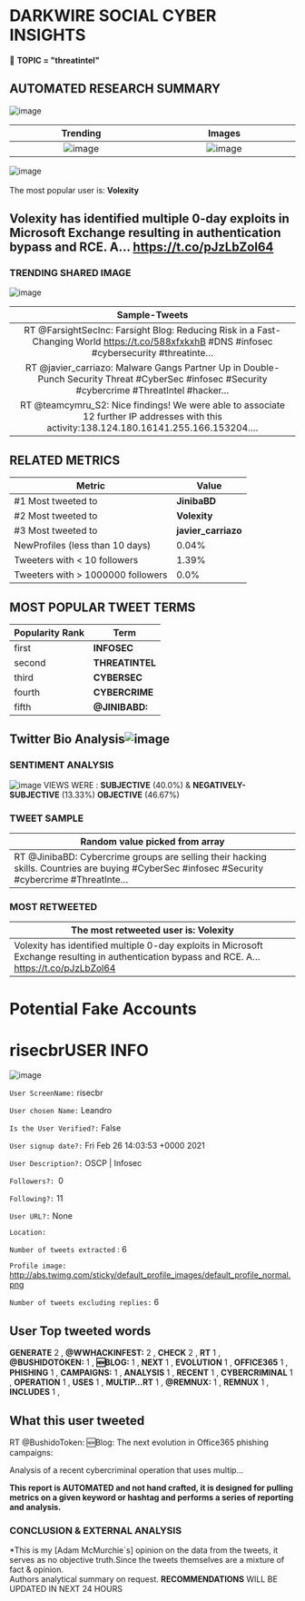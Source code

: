 # DARKWIRE SOCIAL CYBER INSIGHTS 
&#x1F34E; **TOPIC = "threatintel"**

## AUTOMATED RESEARCH SUMMARY
  ![image](darkLogo.png)   

|  Trending  |   Images | 
:-------------------------:|:-------------------------:
|  ![image](assets/threatintel/imageFile1.jpg)     <img width=200/> | ![image](assets/threatintel/imageFile2.jpg) <img width=200/> |   
 
 
![image](assets/threatintel/TWEETS.png)
<br></br>
The most popular user is: **Volexity**  
 

## Volexity has identified multiple 0-day exploits in Microsoft Exchange resulting in authentication bypass and RCE. A… https://t.co/pJzLbZol64 

  




### TRENDING SHARED IMAGE

![image](assets/threatintel/twitterPostedImage.png)



|                **Sample-Tweets**        |
| :-------------: |
| RT @FarsightSecInc: Farsight Blog:  Reducing Risk in a Fast-Changing World https://t.co/588xfxkxhB #DNS #infosec #cybersecurity #threatinte… |
| RT @javier_carriazo: Malware Gangs Partner Up in Double-Punch Security Threat #CyberSec #infosec #Security #cybercrime #ThreatIntel #hacker… |
| RT @teamcymru_S2: Nice findings! We were able to associate 12 further IP addresses with this activity:138.124.180.16141.255.166.153204.… |

## RELATED METRICS<br>
| Metric | Value |
| ------------- | ------------- |
| #1 Most tweeted to  | **JinibaBD** |
| #2 Most tweeted to  | **Volexity** |
| #3 Most tweeted to  | **javier_carriazo** |
| NewProfiles (less than 10 days) | 0.04%  |
| Tweeters with < 10 followers  | 1.39%|
| Tweeters with > 1000000 followers  | 0.0%  |



## MOST POPULAR TWEET TERMS 


| Popularity Rank  | Term |
| ------------- | ------------- |
| first  | **INFOSEC**  |
| second  | **THREATINTEL**  |
| third  | **CYBERSEC** |
| fourth  | **CYBERCRIME**  |
| fifth  | **@JINIBABD:**  |


## Twitter Bio Analysis![image](assets/threatintel/BIO.png)
### SENTIMENT ANALYSIS
![image](assets/threatintel/sentiment.png)
VIEWS WERE : **SUBJECTIVE**  (40.0%) & **NEGATIVELY-SUBJECTIVE** (13.33%) **OBJECTIVE** (46.67%)

### TWEET SAMPLE 
| Random value picked from array |
| ------------- |
|RT @JinibaBD: Cybercrime groups are selling their hacking skills. Countries are buying #CyberSec #infosec #Security #cybercrime #ThreatInte… |

### MOST RETWEETED 

| The most retweeted user is: **Volexity**  |
| ------------- |
| Volexity has identified multiple 0-day exploits in Microsoft Exchange resulting in authentication bypass and RCE. A… https://t.co/pJzLbZol64 |

# Potential Fake Accounts
 
# risecbrUSER INFO
![image](http://abs.twimg.com/sticky/default_profile_images/default_profile_normal.png)
 
`User ScreenName:` risecbr 
 
`User chosen Name:` Leandro 
 
`Is the User Verified?:` False 
 
`User signup date?:` Fri Feb 26 14:03:53 +0000 2021 
 
`User Description?:` OSCP | Infosec 
 
`Followers?: `0 
 
`Following?:` 11 
 
`User URL?:` None 
 
`Location:`  
 
`Number of tweets extracted`  : 6 
 
`Profile image:` http://abs.twimg.com/sticky/default_profile_images/default_profile_normal.png 
 
`Number of tweets excluding replies:` 6 
 

 

 
## User Top tweeted words 
 
**GENERATE** 2 , **@WWHACKINFEST:** 2 , **CHECK** 2 , **RT** 1 , **@BUSHIDOTOKEN:** 1 , **🆕BLOG:** 1 , **NEXT** 1 , **EVOLUTION** 1 , **OFFICE365** 1 , **PHISHING** 1 , **CAMPAIGNS:** 1 , **ANALYSIS** 1 , **RECENT** 1 , **CYBERCRIMINAL** 1 , **OPERATION** 1 , **USES** 1 , **MULTIP…RT** 1 , **@REMNUX:** 1 , **REMNUX** 1 , **INCLUDES** 1 , 
 
## What this user tweeted
 
RT @BushidoToken: 🆕Blog: The next evolution in Office365 phishing campaigns:

Analysis of a recent cybercriminal operation that uses multip…
 

<b> This report is AUTOMATED and not hand crafted, it is designed for pulling metrics on a given keyword or hashtag and performs a series of reporting and analysis.</b>  
### CONCLUSION & EXTERNAL ANALYSIS

*This is my [Adam McMurchie`s] opinion on the data from the tweets, it serves as no objective truth.Since the tweets themselves are a mixture of fact & opinion.<br>
Authors analytical summary on request.
**RECOMMENDATIONS** WILL BE UPDATED IN NEXT  24 HOURS <br>